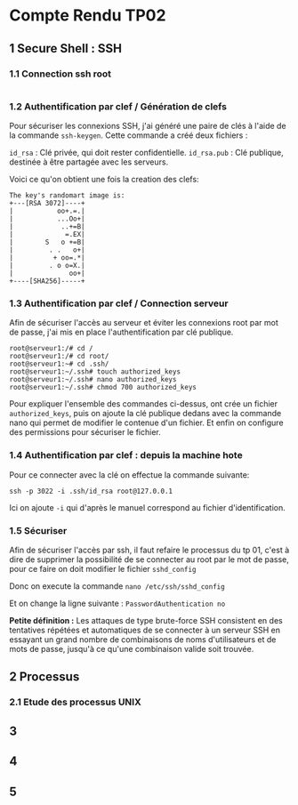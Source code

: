 # Compte Rendu TP02

## 1 Secure Shell : SSH
### 1.1 Connection ssh root

```

```

### 1.2 Authentification par clef / Génération de clefs

Pour sécuriser les connexions SSH, j'ai généré une paire de clés à l'aide de la commande `ssh-keygen`. Cette commande a créé deux fichiers :

`id_rsa` : Clé privée, qui doit rester confidentielle.
`id_rsa.pub` : Clé publique, destinée à être partagée avec les serveurs.

Voici ce qu'on obtient une fois la creation des clefs:
```
The key's randomart image is:
+---[RSA 3072]----+
|           oo+.=.|
|           ...Oo+|
|            ..+=B|
|             =.EX|
|        S   o +=B|
|         . .   o+|
|          + oo=.*|
|         . o o=X.|
|              oo+|
+----[SHA256]-----+
```

### 1.3 Authentification par clef / Connection serveur

Afin de sécuriser l'accès au serveur et éviter les connexions root par mot de passe, j'ai mis en place l'authentification par clé publique.

```
root@serveur1:/# cd /
root@serveur1:/# cd root/
root@serveur1:~# cd .ssh/
root@serveur1:~/.ssh# touch authorized_keys
root@serveur1:~/.ssh# nano authorized_keys 
root@serveur1:~/.ssh# chmod 700 authorized_keys
```

Pour expliquer l'ensemble des commandes ci-dessus, ont crée un fichier `authorized_keys`, puis on ajoute la clé publique dedans avec la commande nano qui permet de modifier le contenue d'un fichier. Et enfin on configure des permissions pour sécuriser le fichier.

### 1.4 Authentification par clef : depuis la machine hote

Pour ce connecter avec la clé on effectue la commande suivante:

`ssh -p 3022 -i .ssh/id_rsa root@127.0.0.1`

Ici on ajoute `-i` qui d'après le manuel correspond au fichier d'identification.

### 1.5 Sécuriser

Afin de sécuriser  l'accès par ssh, il faut refaire le processus du tp 01, c'est à dire de supprimer la possibilité de se connecter au root par le mot de passe, pour ce faire on doit modifier le fichier `sshd_config`

Donc on execute la commande  `nano /etc/ssh/sshd_config`

Et on change la ligne suivante : 
`PasswordAuthentication no`

**Petite définition :**
Les attaques de type brute-force SSH consistent en des tentatives répétées et automatiques de se connecter à un serveur SSH en essayant un grand nombre de combinaisons de noms d'utilisateurs et de mots de passe, jusqu'à ce qu'une combinaison valide soit trouvée.

## 2 Processus
### 2.1  Etude des processus UNIX

## 3 
###

## 4 
###

## 5
